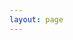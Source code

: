 ```yaml
---
layout: page
---
```


<script setup>
import Download from '../../.vitepress/components/Download.vue'
import latest from '../../.vitepress/latest.json'
import windows from '../../.vitepress/assets/windows.svg'
import steam from '../../.vitepress/assets/steam.svg'


const list = [
    {
        level: '免费',
        desc: '开源社区，面向新用户',
        features: [
            '📊自定义数据卡片',
            '📅时间线',
            '🏷️手动记录',
            '👀自动监听',
            '🌐同步浏览器历史',
            '🖥️第三方应用接入',
            '🧰扩展（弹弹play、obsidian）',
            '🖨️导出总结报表'
        ],
        url: `https://github.com/shion-app/shion/releases/download/v${latest.version}/shion_${latest.version}_x64-setup.exe`,
        action: 'Windows 10/11 下载',
        logo: windows
    },
    {
        level: '进阶',
        desc: '面向深度使用用户',
        features: [
            '免费版所有功能',
            '📅时间块',
            '🛒回顾模式',
            '🧰扩展（苹果日历🍎）'
        ],
        url: 'https://store.steampowered.com/app/3026040/shion/',
        action: '跳转至商店',
        logo: steam,
    }
]
</script>

<Download :list="list" />
